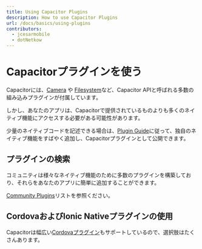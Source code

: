 ```yaml
---
title: Using Capacitor Plugins
description: How to use Capacitor Plugins
url: /docs/basics/using-plugins
contributors:
  - jcesarmobile
  - dotNetkow
---
```


# Capacitorプラグインを使う

<p class="intro">Capacitorには、<a href="https://capacitorjs.com/docs/apis/camera">Camera</a> や <a href="https://capacitorjs.com/docs/apis/filesystem">Filesystem</a>など、Capacitor APIと呼ばれる多数の組み込みプラグインが付属しています。</p>

<p class="intro">しかし、あなたのアプリは、Capacitorで提供されているものよりも多くのネイティブ機能にアクセスする必要がある可能性があります。</p>

<p class="intro">少量のネイティブコードを記述できる場合は、<a href="/docs/plugins">Plugin Guide</a>に従って、独自のネイティブ機能をすばやく追加し、Capacitorプラグインとして公開できます。</p>

## プラグインの検索

コミュニティは様々なネイティブ機能のために多数のプラグインを構築しており、それらをあなたのアプリに簡単に追加することができます。

[Community Plugins](/docs/community/plugins/)リストを参照ください。

## CordovaおよびIonic Nativeプラグインの使用

Capacitorは幅広い[Cordovaプラグイン](/docs/cordova/using-cordova-plugins)もサポートしているので、選択肢はたくさんあります。
